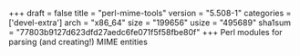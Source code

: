 +++
draft = false
title = "perl-mime-tools"
version = "5.508-1"
categories = ['devel-extra']
arch = "x86_64"
size = "199656"
usize = "495689"
sha1sum = "77803b9127d623dfd27aedc6fe071f5f58fbe80f"
+++
Perl modules for parsing (and creating!) MIME entities